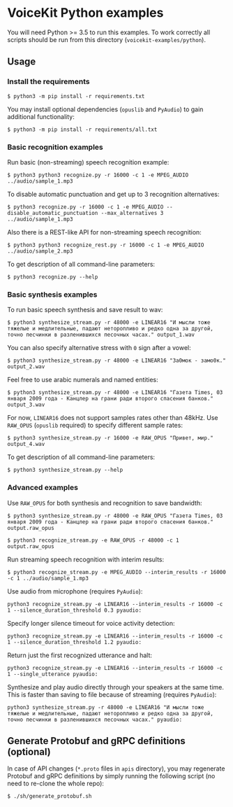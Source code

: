 # VoiceKit Python examples

You will need Python >= 3.5 to run this examples.
To work correctly all scripts should be run from this directory (`voicekit-examples/python`).

## Usage

### Install the requirements


```
$ python3 -m pip install -r requirements.txt
```

You may install optional dependencies (`opuslib` and `PyAudio`) to gain additional functionality:

```
$ python3 -m pip install -r requirements/all.txt
```


### Basic recognition examples

Run basic (non-streaming) speech recognition example:

```
$ python3 python3 recognize.py -r 16000 -c 1 -e MPEG_AUDIO ../audio/sample_1.mp3
```

To disable automatic punctuation and get up to 3 recognition alternatives:

```
$ python3 recognize.py -r 16000 -c 1 -e MPEG_AUDIO --disable_automatic_punctuation --max_alternatives 3 ../audio/sample_1.mp3
```

Also there is a REST-like API for non-streaming speech recognition:

```
$ python3 python3 recognize_rest.py -r 16000 -c 1 -e MPEG_AUDIO ../audio/sample_2.mp3
```

To get description of all command-line parameters:

```
$ python3 recognize.py --help
```

### Basic synthesis examples

To run basic speech synthesis and save result to wav:

```
$ python3 synthesize_stream.py -r 48000 -e LINEAR16 "И мысли тоже тяжелые и медлительные, падают неторопливо и редко одна за другой, точно песчинки в разленившихся песочных часах." output_1.wav
```

You can also specify alternative stress with `0` sign after a vowel:

```
$ python3 synthesize_stream.py -r 48000 -e LINEAR16 "За0мок - замо0к." output_2.wav
```

Feel free to use arabic numerals and named entities:

```
$ python3 synthesize_stream.py -r 48000 -e LINEAR16 "Газета Times, 03 января 2009 года - Канцлер на грани ради второго спасения банков." output_3.wav
```

For now, `LINEAR16` does not support samples rates other than 48kHz. Use `RAW_OPUS` (`opuslib` required) to specify different sample rates:

```
$ python3 synthesize_stream.py -r 16000 -e RAW_OPUS "Привет, мир." output_4.wav
```

To get description of all command-line parameters:

```
$ python3 synthesize_stream.py --help
```

### Advanced examples

Use `RAW_OPUS` for both synthesis and recognition to save bandwidth:

```
$ python3 synthesize_stream.py -r 48000 -e RAW_OPUS "Газета Times, 03 января 2009 года - Канцлер на грани ради второго спасения банков." output.raw_opus
```

```
$ python3 recognize_stream.py -e RAW_OPUS -r 48000 -c 1 output.raw_opus
```

Run streaming speech recognition with interim results:

```
$ python3 recognize_stream.py -e MPEG_AUDIO --interim_results -r 16000 -c 1 ../audio/sample_1.mp3
```

Use audio from microphone (requires `PyAudio`):

```
python3 recognize_stream.py -e LINEAR16 --interim_results -r 16000 -c 1 --silence_duration_threshold 0.3 pyaudio:
```

Specify longer silence timeout for voice activity detection:

```
python3 recognize_stream.py -e LINEAR16 --interim_results -r 16000 -c 1 --silence_duration_threshold 1.2 pyaudio:
```

Return just the first recognized utterance and halt:

```
python3 recognize_stream.py -e LINEAR16 --interim_results -r 16000 -c 1 --single_utterance pyaudio:
```

Synthesize and play audio directly through your speakers at the same time.
This is faster than saving to file because of streaming (requires `PyAudio`):

```
python3 synthesize_stream.py -r 48000 -e LINEAR16 "И мысли тоже тяжелые и медлительные, падают неторопливо и редко одна за другой, точно песчинки в разленившихся песочных часах." pyaudio:   
```

## Generate Protobuf and gRPC definitions (optional)

In case of API changes (`*.proto` files in `apis` directory),
you may regenerate Protobuf and gRPC definitions by simply running the following script
(no need to re-clone the whole repo):

```
$ ./sh/generate_protobuf.sh
```